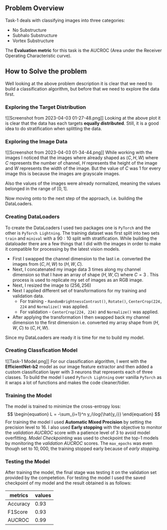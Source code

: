 
## Problem Overview

Task-1 deals with classifying images into three categories:
* No Substructure
* Subhalo Substructure
* Vortex Substructure

The **Evaluation metric** for this task is the AUCROC (Area under the Receiver Operating Characteristic curve).

## How to Solve the problem

Well looking at the above problem description it is clear that we need to build a 
classification algorithm, but before that we need to explore the data first. 

### Exploring the Target Distribution
![[Screenshot from 2023-04-03 01-27-48.png]]
Looking at the above plot it is clear that the data has each targets **equally distributed**. Still, it is a good idea to do stratification when splitting the data.

### Exploring the Image Data
![[Screenshot from 2023-04-03 01-34-44.png]]
While working with the images I noticed that the images where already shaped as $(C, H, W)$ where $C$ represents the number of channel, $H$ represents the height of the image and $W$ represents the width of the image. But the value of $C$ was $1$ for every image this is because the images are grayscale images. 

Also the values of the images were already normalized, meaning the values belonged in the range of $[0, 1]$.

Now moving onto to the next step of the approach, i.e. building the DataLoaders. 

### Creating DataLoaders

To create the DataLoaders I used two packages one is `PyTorch` and the other is `PyTorch Lightning`. The training dataset was first split into two sets `train` and `minival` with a $90:10$ split with stratification. While building the dataloader there are a few things that I did with the images in order to make it compatible for processing by the latest vision models.
* First I swapped the channel dimension to the last i.e. converted the images from $(C, H, W)$ to $(H, W, C)$.
* Next, I concatenated my image data $3$ times along my channel dimension so that I have an array of shape $(H, W, C)$ where $C=3$ . This process is used to replicate my set of images as an RGB image.
* Next, I resized the image to $(256, 256)$
* Next I applied different set of transformations for my training and validation data.
	* For training - `RandomBrightnessContrast()`, `Rotate()`, `CenterCrop(224, 224` and `Normalize()` was applied.
	* For validation - `CenterCrop(224, 224)` and `Normalize()` was applied.
* After applying the transformation I then swapped back my channel dimension to the first dimension i.e. converted my array shape from $(H, W, C)$ to $(C, H, W)$.

Since my DataLoaders are ready it is time for me to build my model.

### Creating Classfication Model
![[Task-1 Model.png]]
For our classification algorithm, I went with the **EfficientNet-b2** model as our image feature extractor and then added a custom classification layer with $3$ neurons that represents each of three classes. 
To build the model I used `PyTorch Lightning` over vanilla `PyTorch` as it wraps a lot of functions and makes the code cleaner/tidier. 

### Training the Model

The model is trained to minimize the cross-entropy loss:
$$
\begin{equation}
L = -\sum_{i=1}^n y_i\log{\hat{y_i}}
\end{equation}
$$
For training the model I used **Automatic Mixed Precision** by setting the precision level to $16$. I also used **Early stopping** with the objective to monitor the *validation AUCROC* score with a patience level of $3$ to avoid model overfitting. *Model Checkpointing* was used to checkpoint the top-1 models by monitoring the *validation AUCROC* scores. 
The `max_epochs` was even though set to $10,000$, the training stopped early because of *early stopping*.

### Testing the Model

After training the model, the final stage was testing it on the validation set provided by the competetion. For testing the model I used the saved checkpoint of my model and the result obtained is as follows:

| metrics  | values |
|----------|--------|
| Accuracy | 0.93   |
| F1Score  | 0.93   |
| AUCROC   | 0.99   |

